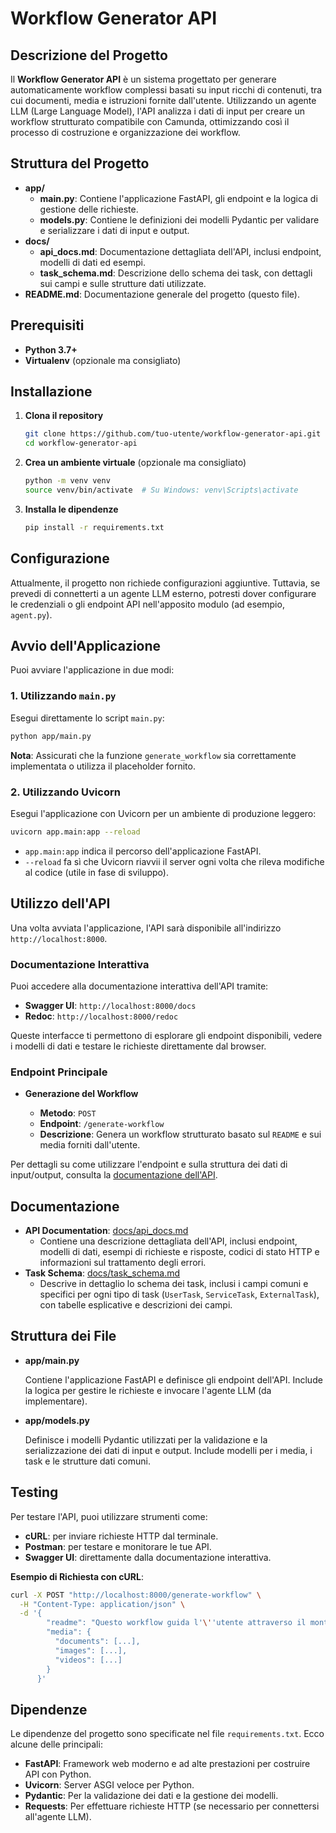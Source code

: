 # Workflow Generator API

## Descrizione del Progetto

Il **Workflow Generator API** è un sistema progettato per generare automaticamente workflow complessi basati su input ricchi di contenuti, tra cui documenti, media e istruzioni fornite dall'utente. Utilizzando un agente LLM (Large Language Model), l'API analizza i dati di input per creare un workflow strutturato compatibile con Camunda, ottimizzando così il processo di costruzione e organizzazione dei workflow.

## Struttura del Progetto

- **app/**
  - **main.py**: Contiene l'applicazione FastAPI, gli endpoint e la logica di gestione delle richieste.
  - **models.py**: Contiene le definizioni dei modelli Pydantic per validare e serializzare i dati di input e output.
- **docs/**
  - **api_docs.md**: Documentazione dettagliata dell'API, inclusi endpoint, modelli di dati ed esempi.
  - **task_schema.md**: Descrizione dello schema dei task, con dettagli sui campi e sulle strutture dati utilizzate.
- **README.md**: Documentazione generale del progetto (questo file).

## Prerequisiti

- **Python 3.7+**
- **Virtualenv** (opzionale ma consigliato)

## Installazione

1. **Clona il repository**

   ```bash
   git clone https://github.com/tuo-utente/workflow-generator-api.git
   cd workflow-generator-api
   ```

2. **Crea un ambiente virtuale** (opzionale ma consigliato)

   ```bash
   python -m venv venv
   source venv/bin/activate  # Su Windows: venv\Scripts\activate
   ```

3. **Installa le dipendenze**

   ```bash
   pip install -r requirements.txt
   ```

## Configurazione

Attualmente, il progetto non richiede configurazioni aggiuntive. Tuttavia, se prevedi di connetterti a un agente LLM esterno, potresti dover configurare le credenziali o gli endpoint API nell'apposito modulo (ad esempio, `agent.py`).

## Avvio dell'Applicazione

Puoi avviare l'applicazione in due modi:

### 1. Utilizzando `main.py`

Esegui direttamente lo script `main.py`:

```bash
python app/main.py
```

**Nota**: Assicurati che la funzione `generate_workflow` sia correttamente implementata o utilizza il placeholder fornito.

### 2. Utilizzando Uvicorn

Esegui l'applicazione con Uvicorn per un ambiente di produzione leggero:

```bash
uvicorn app.main:app --reload
```

- `app.main:app` indica il percorso dell'applicazione FastAPI.
- `--reload` fa sì che Uvicorn riavvii il server ogni volta che rileva modifiche al codice (utile in fase di sviluppo).

## Utilizzo dell'API

Una volta avviata l'applicazione, l'API sarà disponibile all'indirizzo `http://localhost:8000`.

### Documentazione Interattiva

Puoi accedere alla documentazione interattiva dell'API tramite:

- **Swagger UI**: `http://localhost:8000/docs`
- **Redoc**: `http://localhost:8000/redoc`

Queste interfacce ti permettono di esplorare gli endpoint disponibili, vedere i modelli di dati e testare le richieste direttamente dal browser.

### Endpoint Principale

- **Generazione del Workflow**

  - **Metodo**: `POST`
  - **Endpoint**: `/generate-workflow`
  - **Descrizione**: Genera un workflow strutturato basato sul `README` e sui media forniti dall'utente.

Per dettagli su come utilizzare l'endpoint e sulla struttura dei dati di input/output, consulta la [documentazione dell'API](docs/api_docs.md).

## Documentazione

- **API Documentation**: [docs/api_docs.md](docs/api_docs.md)
  - Contiene una descrizione dettagliata dell'API, inclusi endpoint, modelli di dati, esempi di richieste e risposte, codici di stato HTTP e informazioni sul trattamento degli errori.
- **Task Schema**: [docs/task_schema.md](docs/task_schema.md)
  - Descrive in dettaglio lo schema dei task, inclusi i campi comuni e specifici per ogni tipo di task (`UserTask`, `ServiceTask`, `ExternalTask`), con tabelle esplicative e descrizioni dei campi.

## Struttura dei File

- **app/main.py**

  Contiene l'applicazione FastAPI e definisce gli endpoint dell'API. Include la logica per gestire le richieste e invocare l'agente LLM (da implementare).

- **app/models.py**

  Definisce i modelli Pydantic utilizzati per la validazione e la serializzazione dei dati di input e output. Include modelli per i media, i task e le strutture dati comuni.

## Testing

Per testare l'API, puoi utilizzare strumenti come:

- **cURL**: per inviare richieste HTTP dal terminale.
- **Postman**: per testare e monitorare le tue API.
- **Swagger UI**: direttamente dalla documentazione interattiva.

**Esempio di Richiesta con cURL**:

```bash
curl -X POST "http://localhost:8000/generate-workflow" \
  -H "Content-Type: application/json" \
  -d '{
        "readme": "Questo workflow guida l'\''utente attraverso il montaggio di un mobile...",
        "media": {
          "documents": [...],
          "images": [...],
          "videos": [...]
        }
      }'
```

## Dipendenze

Le dipendenze del progetto sono specificate nel file `requirements.txt`. Ecco alcune delle principali:

- **FastAPI**: Framework web moderno e ad alte prestazioni per costruire API con Python.
- **Uvicorn**: Server ASGI veloce per Python.
- **Pydantic**: Per la validazione dei dati e la gestione dei modelli.
- **Requests**: Per effettuare richieste HTTP (se necessario per connettersi all'agente LLM).
